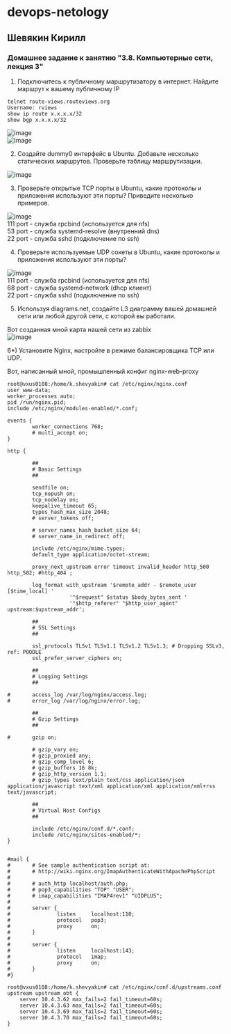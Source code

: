 # devops-netology  
## Шевякин Кирилл  

### Домашнее задание к занятию "3.8. Компьютерные сети, лекция 3"

1) Подключитесь к публичному маршрутизатору в интернет. Найдите маршрут к вашему публичному IP  

```  
telnet route-views.routeviews.org  
Username: rviews  
show ip route x.x.x.x/32  
show bgp x.x.x.x/32  
```

![image](https://user-images.githubusercontent.com/93198418/154643704-a9a04ad2-4e92-415a-938f-bee7983373f5.png)  
![image](https://user-images.githubusercontent.com/93198418/154644366-2f2fae3b-af1e-4b97-a951-dece1fac64ca.png)  

2) Создайте dummy0 интерфейс в Ubuntu. Добавьте несколько статических маршрутов. Проверьте таблицу маршрутизации.

![image](https://user-images.githubusercontent.com/93198418/154659820-39942599-a7ef-4245-9d4f-96329dd76f0d.png)  

3) Проверьте открытые TCP порты в Ubuntu, какие протоколы и приложения используют эти порты? Приведите несколько примеров.

![image](https://user-images.githubusercontent.com/93198418/154660912-c81129d9-27c0-436f-8400-1f3fe41f173b.png)  
111 port - служба rpcbind (используется для nfs)  
53 port - служба systemd-resolve (внутренний dns)  
22 port - служба sshd (подключение по ssh)

4) Проверьте используемые UDP сокеты в Ubuntu, какие протоколы и приложения используют эти порты?

![image](https://user-images.githubusercontent.com/93198418/154663035-5b46cbec-5995-4e38-a9d4-fe00320ba9c7.png)  
111 port - служба rpcbind (используется для nfs)  
68 port - служба systemd-network (dhcp клиент)  
22 port - служба sshd (подключение по ssh)

5) Используя diagrams.net, создайте L3 диаграмму вашей домашней сети или любой другой сети, с которой вы работали.  

Вот созданная мной карта нашей сети из zabbix  
![image](https://user-images.githubusercontent.com/93198418/154664319-3a2239a2-f01b-429d-a8bd-50e1296796e9.png)  

6*) Установите Nginx, настройте в режиме балансировщика TCP или UDP.

Вот, написанный мной, промышленный конфиг nginx-web-proxy
```
root@vxus0108:/home/k.shevyakin# cat /etc/nginx/nginx.conf
user www-data;
worker_processes auto;
pid /run/nginx.pid;
include /etc/nginx/modules-enabled/*.conf;

events {
        worker_connections 768;
        # multi_accept on;
}

http {

        ##
        # Basic Settings
        ##

        sendfile on;
        tcp_nopush on;
        tcp_nodelay on;
        keepalive_timeout 65;
        types_hash_max_size 2048;
        # server_tokens off;

        # server_names_hash_bucket_size 64;
        # server_name_in_redirect off;

        include /etc/nginx/mime.types;
        default_type application/octet-stream;

        proxy_next_upstream error timeout invalid_header http_500 http_502; #http_404 ;

        log_format with_upstream '$remote_addr - $remote_user [$time_local] '
                    '"$request" $status $body_bytes_sent '
                    '"$http_referer" "$http_user_agent" upstream:$upstream_addr';

        ##
        # SSL Settings
        ##

        ssl_protocols TLSv1 TLSv1.1 TLSv1.2 TLSv1.3; # Dropping SSLv3, ref: POODLE
        ssl_prefer_server_ciphers on;

        ##
        # Logging Settings
        ##

#       access_log /var/log/nginx/access.log;
#       error_log /var/log/nginx/error.log;

        ##
        # Gzip Settings
        ##

#       gzip on;

        # gzip_vary on;
        # gzip_proxied any;
        # gzip_comp_level 6;
        # gzip_buffers 16 8k;
        # gzip_http_version 1.1;
        # gzip_types text/plain text/css application/json application/javascript text/xml application/xml application/xml+rss text/javascript;

        ##
        # Virtual Host Configs
        ##

        include /etc/nginx/conf.d/*.conf;
        include /etc/nginx/sites-enabled/*;
}


#mail {
#       # See sample authentication script at:
#       # http://wiki.nginx.org/ImapAuthenticateWithApachePhpScript
#
#       # auth_http localhost/auth.php;
#       # pop3_capabilities "TOP" "USER";
#       # imap_capabilities "IMAP4rev1" "UIDPLUS";
#
#       server {
#               listen     localhost:110;
#               protocol   pop3;
#               proxy      on;
#       }
#
#       server {
#               listen     localhost:143;
#               protocol   imap;
#               proxy      on;
#       }
#}
```
```
root@vxus0108:/home/k.shevyakin# cat /etc/nginx/conf.d/upstreams.conf
upstream upstream_obt {
    server 10.4.3.62 max_fails=2 fail_timeout=60s;
    server 10.4.3.63 max_fails=2 fail_timeout=60s;
    server 10.4.3.69 max_fails=2 fail_timeout=60s;
    server 10.4.3.70 max_fails=2 fail_timeout=60s;
}
```



